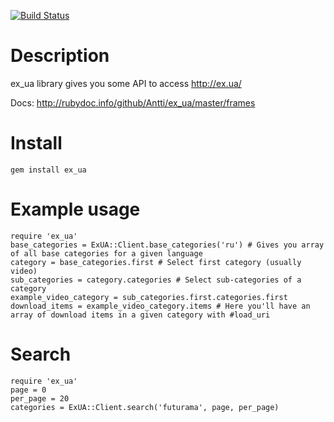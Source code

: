 [![Build Status](https://travis-ci.org/Antti/ex_ua.png?branch=master)](https://travis-ci.org/Antti/ex_ua)

Description
===========

ex_ua library gives you some API to access http://ex.ua/

Docs: http://rubydoc.info/github/Antti/ex_ua/master/frames

Install
=======

`gem install ex_ua`

Example usage
=============

    require 'ex_ua'
    base_categories = ExUA::Client.base_categories('ru') # Gives you array of all base categories for a given language
    category = base_categories.first # Select first category (usually video)
    sub_categories = category.categories # Select sub-categories of a category
    example_video_category = sub_categories.first.categories.first
    download_items = example_video_category.items # Here you'll have an array of download items in a given category with #load_uri


Search
==============

    require 'ex_ua'
    page = 0
    per_page = 20
    categories = ExUA::Client.search('futurama', page, per_page)
